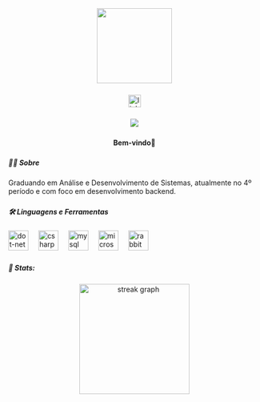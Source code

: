 <div align="center">
  <img height="150" src="https://camo.githubusercontent.com/ad18af9d05552659a65616f0d2bab69ec42a309eef73dd5ba0f1ec518d0c5240/68747470733a2f2f6d69726f2e6d656469756d2e636f6d2f76322f726573697a653a6669743a313430302f666f726d61743a776562702f302a6d314b426d6e756f4f6c7977577162612e706e67"  />
</div>

###

<div align="center">
  <img src="https://img.shields.io/static/v1?message=LinkedIn&logo=linkedin&label=&color=0077B5&logoColor=white&labelColor=&style=for-the-badge" height="25" alt="linkedin logo"  />
</div>

###

<div align="center">
  <img src="https://visitor-badge.laobi.icu/badge?page_id=GabrielMonteiroR.GabrielMonteiroR&"  />
</div>

###

<h4 align="center">Bem-vindo👋</h4>

###

<h5 align="left">👩‍💻  Sobre</h5>

###

<p align="left">Graduando em Análise e Desenvolvimento de Sistemas, atualmente no 4º período e com foco em desenvolvimento backend.</p>

###

<h5 align="left">🛠 Linguagens e Ferramentas</h5>

###

<div align="left">
  <img src="https://cdn.jsdelivr.net/gh/devicons/devicon/icons/dot-net/dot-net-plain-wordmark.svg" height="40" alt="dot-net logo"  />
  <img width="12" />
  <img src="https://cdn.jsdelivr.net/gh/devicons/devicon/icons/csharp/csharp-original.svg" height="40" alt="csharp logo"  />
  <img width="12" />
  <img src="https://cdn.jsdelivr.net/gh/devicons/devicon/icons/mysql/mysql-original.svg" height="40" alt="mysql logo"  />
  <img width="12" />
  <img src="https://cdn.jsdelivr.net/gh/devicons/devicon/icons/microsoftsqlserver/microsoftsqlserver-plain.svg" height="40" alt="microsoftsqlserver logo"  />
  <img width="12" />
  <img src="https://cdn.jsdelivr.net/gh/devicons/devicon@latest/icons/rabbitmq/rabbitmq-original-wordmark.svg" height="40" alt="rabbitmq logo" />
</div>

###

<h5 align="left">🦀  Stats:</h5>

###

<div align="center">
  <img src="https://streak-stats.demolab.com?user=GabrielMonteiroR&locale=en&mode=daily&theme=dark&hide_border=false&border_radius=5&order=3" height="220" alt="streak graph"  />
</div>

###
